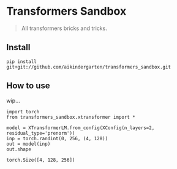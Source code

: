 # Transformers Sandbox
> All transformers bricks and tricks.


## Install

`pip install git+git://github.com/aikindergarten/transformers_sandbox.git`

## How to use

wip...

```
import torch
from transformers_sandbox.xtransformer import *

model = XTransformerLM.from_config(XConfig(n_layers=2, residual_type='prenorm'))
inp = torch.randint(0, 256, (4, 128))
out = model(inp)
out.shape
```




    torch.Size([4, 128, 256])


